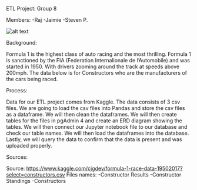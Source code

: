 ETL Project: Group 8

Members:
-Raj
-Jaimie
-Steven P. 

![alt text](https://www.google.com/url?sa=i&url=https%3A%2F%2Fwww.formula1.com%2Fen%2Flatest%2Farticle.f1-confirm-2020-azerbaijan-singapore-and-japanese-grands-prix-have-been.53mR0P305L9eUmDJXYOFoh.html&psig=AOvVaw1mhCpztFyxm_rVJakYO-pW&ust=1607656431804000&source=images&cd=vfe&ved=0CAIQjRxqFwoTCJjcr4a5wu0CFQAAAAAdAAAAABAG)






Background: 

Formula 1 is the highest class of auto racing and the most thrilling. Formula 1 is sanctioned by the FIA (Federation Internalionale de l’Automobile) and was started in 1950. With drivers zooming around the track at speeds above 200mph.  The data below is for Constructors who are the manufacturers of the cars being raced.    

Process: 

Data for our ETL project comes from Kaggle.  The data consists of 3 csv files.  We are going to load the csv files into Pandas and store the csv files as a dataframe.  We will then clean the dataframes.  We will then create tables for the files in pgAdmin 4 and create an ERD diagram showing the tables.  We will then connect our Jupyter notebook file to our database and check our table names. We will then load the dataframes into the database.  Lastly, we will query the data to confirm that the data is present and was uploaded properly. 


Sources: 

Source: https://www.kaggle.com/cjgdev/formula-1-race-data-19502017?select=constructors.csv 
Files names: 
-Constructor Results
	-Constructor Standings
	-Constructors
